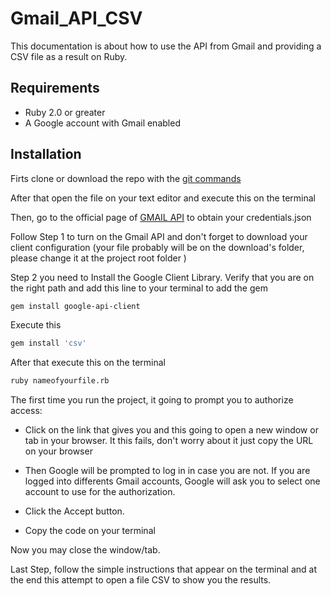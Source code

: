 # Gmail_API_CSV

This documentation is about how to use the API from Gmail and providing a CSV file as a result on Ruby.  

## Requirements

- Ruby 2.0 or greater
- A Google account with Gmail enabled

## Installation

Firts clone or download the repo with the [git commands](https://confluence.atlassian.com/bitbucket/clone-a-repository-223217891.html)

After that open the file on your text editor and execute this on the terminal

Then, go to the official page of [GMAIL API](https://developers.google.com/gmail/api/quickstart/ruby) to obtain your credentials.json

Follow Step 1 to turn on the Gmail API and don't forget to download your client configuration (your file probably will be on the download's folder, please change it at the project root folder )

Step 2 you need to Install the Google Client Library. Verify that you are on the right path and add this line to your terminal to add the gem
```bash
gem install google-api-client
```
Execute this
```bash
gem install 'csv'
```
After that execute this on the terminal
```bash
ruby nameofyourfile.rb
```

The first time you run the project, it going to prompt you to authorize access:

- Click on the link that gives you and this going to open a new window or tab in your browser. It this fails, don't worry about it just copy the URL on your browser

- Then Google will be prompted to log in in case you are not. If you are logged into differents Gmail accounts, Google will ask you to select one account to use for the authorization.

- Click the Accept button.

- Copy the code on your terminal 

Now you may close the window/tab.

Last Step, follow the simple instructions that appear on the terminal and at the end this attempt to open a file CSV to show you the results. 

